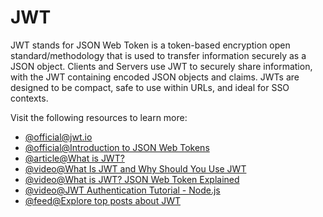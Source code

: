# JWT

JWT stands for JSON Web Token is a token-based encryption open standard/methodology that is used to transfer information securely as a JSON object. Clients and Servers use JWT to securely share information, with the JWT containing encoded JSON objects and claims. JWTs are designed to be compact, safe to use within URLs, and ideal for SSO contexts.

Visit the following resources to learn more:

- [@official@jwt.io](https://jwt.io/)
- [@official@Introduction to JSON Web Tokens](https://jwt.io/introduction)
- [@article@What is JWT?](https://www.akana.com/blog/what-is-jwt)
- [@video@What Is JWT and Why Should You Use JWT](https://www.youtube.com/watch?v=7Q17ubqLfaM)
- [@video@What is JWT? JSON Web Token Explained](https://www.youtube.com/watch?v=926mknSW9Lo)
- [@video@JWT Authentication Tutorial - Node.js](https://www.youtube.com/watch?v=mbsmsi7l3r4)
- [@feed@Explore top posts about JWT](https://app.daily.dev/tags/jwt?ref=roadmapsh)